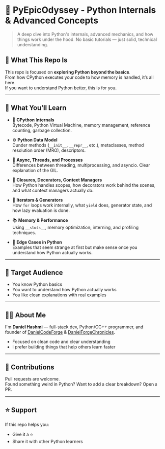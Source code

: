 # 🧠 PyEpicOdyssey - Python Internals & Advanced Concepts

> A deep dive into Python's internals, advanced mechanics, and how things work under the hood. No basic tutorials — just solid, technical understanding.

## 📌 What This Repo Is

This repo is focused on **exploring Python beyond the basics**.  
From how CPython executes your code to how memory is handled, it’s all here.  
If you want to understand Python better, this is for you.

---

## 🧩 What You’ll Learn

- 🔬 **CPython Internals**  
  Bytecode, Python Virtual Machine, memory management, reference counting, garbage collection.

- ⚙️ **Python Data Model**  
  Dunder methods (`__init__`, `__repr__`, etc.), metaclasses, method resolution order (MRO), descriptors.

- 🧵 **Async, Threads, and Processes**  
  Differences between threading, multiprocessing, and asyncio. Clear explanation of the GIL.

- 🧠 **Closures, Decorators, Context Managers**  
  How Python handles scopes, how decorators work behind the scenes, and what context managers actually do.

- 🔄 **Iterators & Generators**  
  How `for` loops work internally, what `yield` does, generator state, and how lazy evaluation is done.

- 📚 **Memory & Performance**  
  Using `__slots__`, memory optimization, interning, and profiling techniques.

- 🧪 **Edge Cases in Python**  
  Examples that seem strange at first but make sense once you understand how Python actually works.

---

## 🧠 Target Audience

- You know Python basics
- You want to understand how Python actually works
- You like clean explanations with real examples

---

## 👨‍💻 About Me

I'm **Daniel Hashmi** — full-stack dev, Python/CC++ programmer, and founder of [DanielCodeForge](https://danielcodeforge.vercel.app) & [DanielForgeChronicles](https://danielforgechronicles.vercel.app).

- Focused on clean code and clear understanding  
- I prefer building things that help others learn faster

---

## 🤝 Contributions

Pull requests are welcome.  
Found something weird in Python? Want to add a clear breakdown? Open a PR.

---

## ⭐ Support

If this repo helps you:
- Give it a ⭐
- Share it with other Python learners
